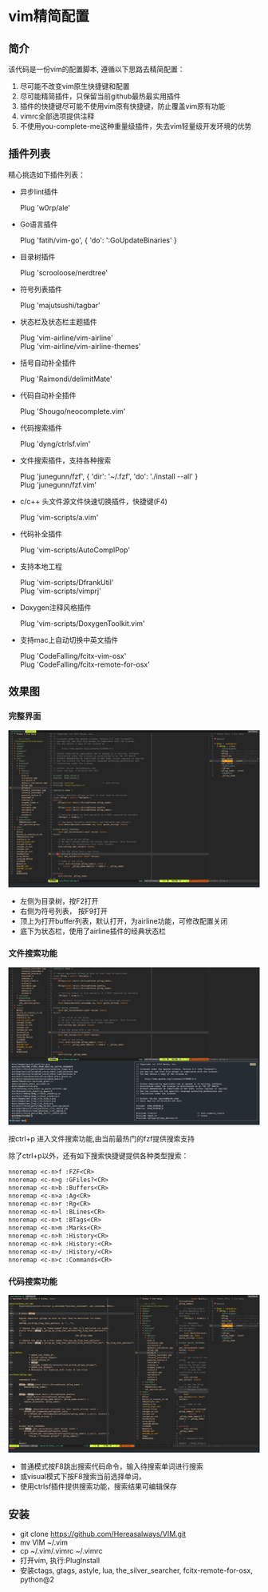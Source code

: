 # vim精简配置

## 简介

该代码是一份vim的配置脚本, 遵循以下思路去精简配置：

1. 尽可能不改变vim原生快捷键和配置
2. 尽可能精简插件，只保留当前github最热最实用插件
3. 插件的快捷键尽可能不使用vim原有快捷键，防止覆盖vim原有功能
4. vimrc全部选项提供注释
5. 不使用you-complete-me这种重量级插件，失去vim轻量级开发环境的优势

## 插件列表

精心挑选如下插件列表：

+ 异步lint插件

    Plug 'w0rp/ale'            

+ Go语言插件

    Plug 'fatih/vim-go', { 'do': ':GoUpdateBinaries' }

+ 目录树插件

    Plug 'scrooloose/nerdtree'

+ 符号列表插件

    Plug 'majutsushi/tagbar'

+ 状态栏及状态栏主题插件

    Plug 'vim-airline/vim-airline'   
    Plug 'vim-airline/vim-airline-themes'

+ 括号自动补全插件

    Plug 'Raimondi/delimitMate'

+ 代码自动补全插件

    Plug 'Shougo/neocomplete.vim'

+ 代码搜索插件

    Plug 'dyng/ctrlsf.vim'

+ 文件搜索插件，支持各种搜索

    Plug 'junegunn/fzf', { 'dir': '~/.fzf', 'do': './install --all' }  
    Plug 'junegunn/fzf.vim'

+ c/c++ 头文件源文件快速切换插件，快捷键(F4)

    Plug 'vim-scripts/a.vim'

+ 代码补全插件

    Plug 'vim-scripts/AutoComplPop'

+ 支持本地工程

    Plug 'vim-scripts/DfrankUtil'  
    Plug 'vim-scripts/vimprj'

+ Doxygen注释风格插件

    Plug 'vim-scripts/DoxygenToolkit.vim'

+ 支持mac上自动切换中英文插件

    Plug 'CodeFalling/fcitx-vim-osx'  
    Plug 'CodeFalling/fcitx-remote-for-osx'

## 效果图
### 完整界面

![](1.png)

+ 左侧为目录树，按F2打开
+ 右侧为符号列表， 按F9打开
+ 顶上为打开buffer列表，默认打开，为airline功能，可修改配置关闭
+ 底下为状态栏，使用了airline插件的经典状态栏

### 文件搜索功能

![](2.png)

按ctrl+p 进入文件搜索功能,由当前最热门的fzf提供搜索支持

除了ctrl+p以外，还有如下搜索快捷键提供各种类型搜索：

    nnoremap <c-n>f :FZF<CR>
    nnoremap <c-n>g :GFiles?<CR>
    nnoremap <c-n>b :Buffers<CR>
    nnoremap <c-n>a :Ag<CR>
    nnoremap <c-n>r :Rg<CR>
    nnoremap <c-n>l :BLines<CR>
    nnoremap <c-n>t :BTags<CR>
    nnoremap <c-n>m :Marks<CR>
    nnoremap <c-n>h :History<CR>
    nnoremap <c-n>k :History:<CR>
    nnoremap <c-n>/ :History/<CR>
    nnoremap <c-n>c :Commands<CR>

### 代码搜索功能

![](3.png)


+ 普通模式按F8跳出搜索代码命令，输入待搜索单词进行搜索
+ 或visual模式下按F8搜索当前选择单词，
+ 使用ctrlsf插件提供搜索功能，搜索结果可编辑保存

## 安装 
+ git clone https://github.com/Hereasalways/VIM.git
+ mv VIM ~/.vim
+ cp ~/.vim/.vimrc ~/.vimrc
+ 打开vim, 执行:PlugInstall
+ 安装ctags, gtags, astyle, lua, the\_silver\_searcher, fcitx-remote-for-osx, python@2



